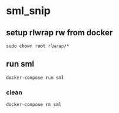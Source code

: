 # sml_snip

## setup rlwrap rw from docker
```
sudo chown root rlwrap/*
```
## run sml
```
docker-compose run sml
```
### clean
```
docker-compose rm sml
```
